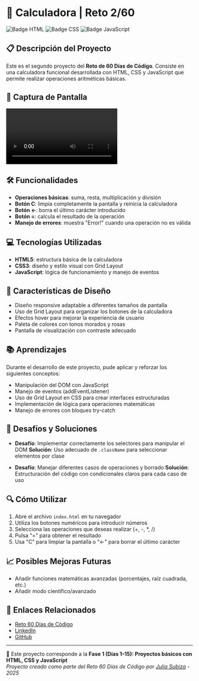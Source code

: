 # 🧮 Calculadora | Reto 2/60

![Badge HTML](https://img.shields.io/badge/HTML5-E34F26?style=for-the-badge&logo=html5&logoColor=white)
![Badge CSS](https://img.shields.io/badge/CSS3-1572B6?style=for-the-badge&logo=css3&logoColor=white)
![Badge JavaScript](https://img.shields.io/badge/JavaScript-F7DF1E?style=for-the-badge&logo=javascript&logoColor=black)

## 📋 Descripción del Proyecto

Este es el segundo proyecto del **Reto de 60 Días de Código**. Consiste en una calculadora funcional desarrollada con HTML, CSS y JavaScript que permite realizar operaciones aritméticas básicas.

## 📸 Captura de Pantalla

![App Screenshot](/videosProyectos/reto_2_60.mov)

## 🛠️ Funcionalidades

- **Operaciones básicas**: suma, resta, multiplicación y división
- **Botón C**: limpia completamente la pantalla y reinicia la calculadora
- **Botón ←**: borra el último carácter introducido
- **Botón =**: calcula el resultado de la operación
- **Manejo de errores**: muestra "Error!" cuando una operación no es válida

## 💻 Tecnologías Utilizadas

- **HTML5**: estructura básica de la calculadora
- **CSS3**: diseño y estilo visual con Grid Layout
- **JavaScript**: lógica de funcionamiento y manejo de eventos

## 🎨 Características de Diseño

- Diseño responsive adaptable a diferentes tamaños de pantalla
- Uso de Grid Layout para organizar los botones de la calculadora
- Efectos hover para mejorar la experiencia de usuario
- Paleta de colores con tonos morados y rosas
- Pantalla de visualización con contraste adecuado

## 📚 Aprendizajes

Durante el desarrollo de este proyecto, pude aplicar y reforzar los siguientes conceptos:

- Manipulación del DOM con JavaScript
- Manejo de eventos (addEventListener)
- Uso de Grid Layout en CSS para crear interfaces estructuradas
- Implementación de lógica para operaciones matemáticas
- Manejo de errores con bloques try-catch

## 📝 Desafíos y Soluciones

- **Desafío**: Implementar correctamente los selectores para manipular el DOM
  **Solución**: Uso adecuado de `.className` para seleccionar elementos por clase

- **Desafío**: Manejar diferentes casos de operaciones y borrado
  **Solución**: Estructuración del código con condicionales claros para cada caso de uso

## 🔍 Cómo Utilizar

1. Abre el archivo `index.html` en tu navegador
2. Utiliza los botones numéricos para introducir números
3. Selecciona las operaciones que deseas realizar (+, -, *, /)
4. Pulsa "=" para obtener el resultado
5. Usa "C" para limpiar la pantalla o "←" para borrar el último carácter

## 📈 Posibles Mejoras Futuras

- Añadir funciones matemáticas avanzadas (porcentajes, raíz cuadrada, etc.)
- Añadir modo científico/avanzado

## 🔗 Enlaces Relacionados

- [Reto 60 Días de Código](https://github.com/Julia-SP/reto-60-dias-codigo)
- [LinkedIn](https://www.linkedin.com/in/juliasubiza/)
- [GitHub](https://github.com/Julia-SP)

---
📅 Este proyecto corresponde a la **Fase 1 (Días 1–15): Proyectos básicos con HTML, CSS y JavaScript**  
_Proyecto creado como parte del Reto 60 Días de Código por [Julia Subiza](https://github.com/Julia-SP) - 2025_
